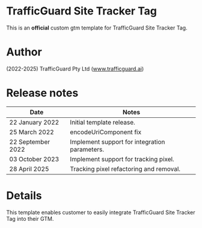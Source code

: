 # TrafficGuard Site Tracker Tag

This is an **official** custom gtm template for TrafficGuard Site Tracker Tag.

# Author
(2022-2025) TrafficGuard Pty Ltd (www.trafficguard.ai)

# Release notes
| Date              | Notes                                         |
|-------------------|-----------------------------------------------|
| 22 January 2022   | Initial template release.                     |
| 25 March 2022     | encodeUriComponent fix                        |
| 22 September 2022 | Implement support for integration parameters. |
| 03 October 2023   | Implement support for tracking pixel.         |
| 28 April 2025     | Tracking pixel refactoring and removal.       |

# Details
This template enables customer to easily integrate TrafficGuard Site Tracker Tag into their GTM.